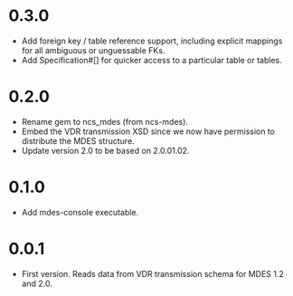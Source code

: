 0.3.0
=====

- Add foreign key / table reference support, including explicit
  mappings for all ambiguous or unguessable FKs.
- Add Specification#[] for quicker access to a particular table or
  tables.

0.2.0
=====

- Rename gem to ncs_mdes (from ncs-mdes).
- Embed the VDR transmission XSD since we now have permission to
  distribute the MDES structure.
- Update version 2.0 to be based on 2.0.01.02.

0.1.0
=====

- Add mdes-console executable.

0.0.1
=====

- First version. Reads data from VDR transmission schema for MDES 1.2
  and 2.0.
